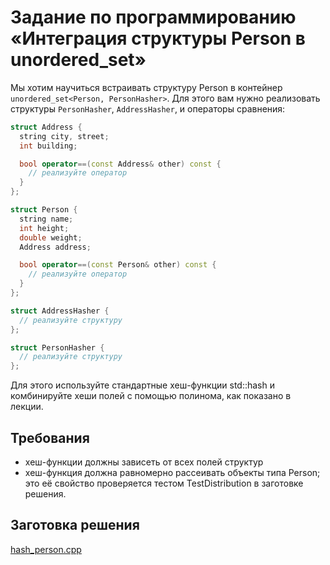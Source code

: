 # Задание по программированию «Интеграция структуры Person в unordered_set»

Мы хотим научиться встраивать структуру Person в контейнер `unordered_set<Person, PersonHasher>`. Для этого вам нужно реализовать структуры `PersonHasher`, `AddressHasher`, и операторы сравнения:

```C++
struct Address {
  string city, street;
  int building;

  bool operator==(const Address& other) const {
    // реализуйте оператор
  }
};

struct Person {
  string name;
  int height;
  double weight;
  Address address;

  bool operator==(const Person& other) const {
    // реализуйте оператор
  }
};

struct AddressHasher {
  // реализуйте структуру
};

struct PersonHasher {
  // реализуйте структуру
};
```

Для этого используйте стандартные хеш-функции std::hash и комбинируйте хеши полей с помощью полинома, как показано в лекции.

## Требования

- хеш-функции должны зависеть от всех полей структур
- хеш-функция должна равномерно рассеивать объекты типа Person; это её свойство проверяется тестом TestDistribution в заготовке решения.

## Заготовка решения

[hash_person.cpp](https://stepik.org/media/attachments/lesson/287654/hash_person.cp)
